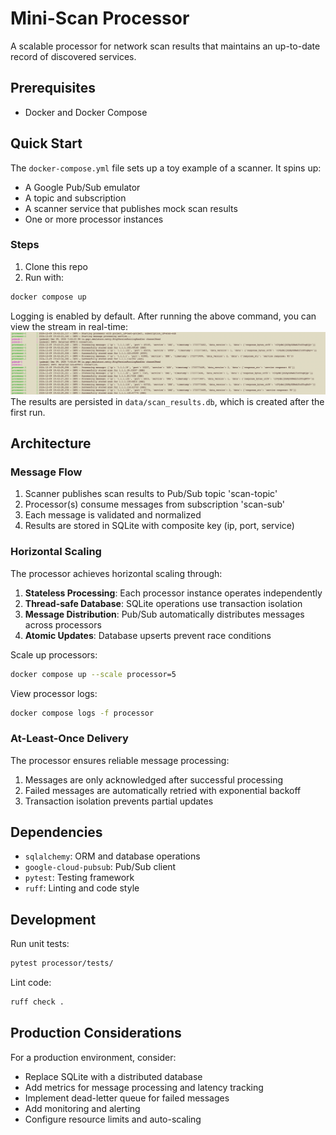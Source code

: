 # Mini-Scan Processor

A scalable processor for network scan results that maintains an up-to-date record of discovered services.

## Prerequisites

- Docker and Docker Compose

## Quick Start

The `docker-compose.yml` file sets up a toy example of a scanner. It spins up:

- A Google Pub/Sub emulator
- A topic and subscription
- A scanner service that publishes mock scan results
- One or more processor instances

### Steps
1. Clone this repo
2. Run with:

```bash
docker compose up
```
Logging is enabled by default. After running the above command, you can view the stream in real-time:
![logging_screenshot.png](logging_screenshot.png)
The results are persisted in `data/scan_results.db`, which is created after the first run.

## Architecture

### Message Flow

1. Scanner publishes scan results to Pub/Sub topic 'scan-topic'
2. Processor(s) consume messages from subscription 'scan-sub'
3. Each message is validated and normalized
4. Results are stored in SQLite with composite key (ip, port, service)

### Horizontal Scaling

The processor achieves horizontal scaling through:

1. **Stateless Processing**: Each processor instance operates independently
2. **Thread-safe Database**: SQLite operations use transaction isolation
3. **Message Distribution**: Pub/Sub automatically distributes messages across processors
4. **Atomic Updates**: Database upserts prevent race conditions

Scale up processors:

```bash
docker compose up --scale processor=5
```

View processor logs:

```bash
docker compose logs -f processor
```

### At-Least-Once Delivery

The processor ensures reliable message processing:

1. Messages are only acknowledged after successful processing
2. Failed messages are automatically retried with exponential backoff
3. Transaction isolation prevents partial updates

## Dependencies

- `sqlalchemy`: ORM and database operations
- `google-cloud-pubsub`: Pub/Sub client
- `pytest`: Testing framework
- `ruff`: Linting and code style

## Development

Run unit tests:

```bash
pytest processor/tests/
```

Lint code:

```bash
ruff check .
```

## Production Considerations

For a production environment, consider:

- Replace SQLite with a distributed database
- Add metrics for message processing and latency tracking
- Implement dead-letter queue for failed messages
- Add monitoring and alerting
- Configure resource limits and auto-scaling
